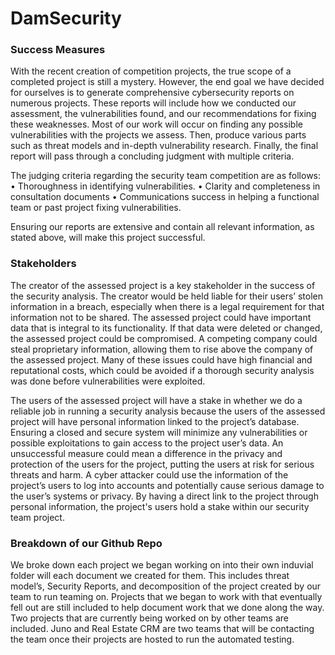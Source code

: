 # DamSecurity

### Success Measures

With the recent creation of competition projects, the true scope of a completed project is still a mystery. However, the end goal we have decided for ourselves is to generate comprehensive cybersecurity reports on numerous projects. These reports will include how we conducted our assessment, the vulnerabilities found, and our recommendations for fixing these weaknesses. Most of our work will occur on finding any possible vulnerabilities with the projects we assess. Then, produce various parts such as threat models and in-depth vulnerability research. Finally, the final report will pass through a concluding judgment with multiple criteria.

The judging criteria regarding the security team competition are as follows:
•	Thoroughness in identifying vulnerabilities.
•	Clarity and completeness in consultation documents
•	Communications success in helping a functional team or past project fixing vulnerabilities.

Ensuring our reports are extensive and contain all relevant information, as stated above, will make this project successful.

### Stakeholders

The creator of the assessed project is a key stakeholder in the success of the security analysis. The creator would be held liable for their users’ stolen information in a breach, especially when there is a legal requirement for that information not to be shared. The assessed project could have important data that is integral to its functionality. If that data were deleted or changed, the assessed project could be compromised. A competing company could steal proprietary information, allowing them to rise above the company of the assessed project. Many of these issues could have high financial and reputational costs, which could be avoided if a thorough security analysis was done before vulnerabilities were exploited.

The users of the assessed project will have a stake in whether we do a reliable job in running a security analysis because the users of the assessed project will have personal information linked to the project’s database. Ensuring a closed and secure system will minimize any vulnerabilities or possible exploitations to gain access to the project user’s data. An unsuccessful measure could mean a difference in the privacy and protection of the users for the project, putting the users at risk for serious threats and harm. A cyber attacker could use the information of the project’s users to log into accounts and potentially cause serious damage to the user’s systems or privacy. By having a direct link to the project through personal information, the project's users hold a stake within our security team project.


### Breakdown of our Github Repo

We broke down each project we began working on into their own induvial folder will each document we created for them. This includes threat model’s, Security Reports, and decomposition of the project created by our team to run teaming on. Projects that we began to work with that eventually fell out are still included to help document work that we done along the way. Two projects that are currently being worked on by other teams are included. Juno and Real Estate CRM are two teams that will be contacting the team once their projects are hosted to run the automated testing.
